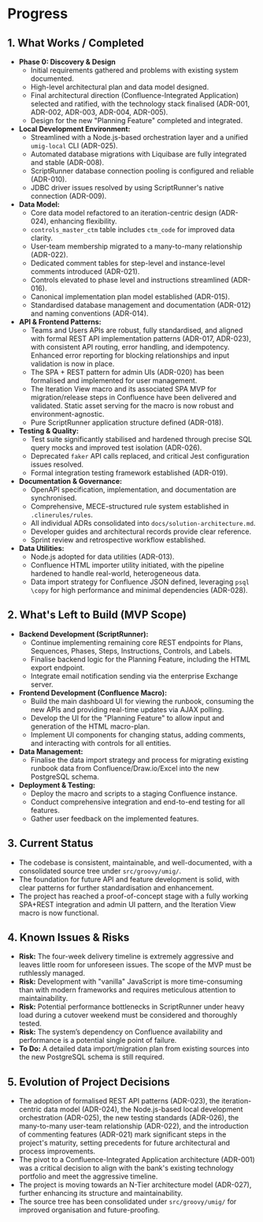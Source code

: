 # Progress

## 1. What Works / Completed

* **Phase 0: Discovery & Design**
  * Initial requirements gathered and problems with existing system documented.
  * High-level architectural plan and data model designed.
  * Final architectural direction (Confluence-Integrated Application) selected and ratified, with the technology stack finalised (ADR-001, ADR-002, ADR-003, ADR-004, ADR-005).
  * Design for the new "Planning Feature" completed and integrated.
* **Local Development Environment:**
  * Streamlined with a Node.js-based orchestration layer and a unified `umig-local` CLI (ADR-025).
  * Automated database migrations with Liquibase are fully integrated and stable (ADR-008).
  * ScriptRunner database connection pooling is configured and reliable (ADR-010).
  * JDBC driver issues resolved by using ScriptRunner's native connection (ADR-009).
* **Data Model:**
  * Core data model refactored to an iteration-centric design (ADR-024), enhancing flexibility.
  * `controls_master_ctm` table includes `ctm_code` for improved data clarity.
  * User-team membership migrated to a many-to-many relationship (ADR-022).
  * Dedicated comment tables for step-level and instance-level comments introduced (ADR-021).
  * Controls elevated to phase level and instructions streamlined (ADR-016).
  * Canonical implementation plan model established (ADR-015).
  * Standardised database management and documentation (ADR-012) and naming conventions (ADR-014).
* **API & Frontend Patterns:**
  * Teams and Users APIs are robust, fully standardised, and aligned with formal REST API implementation patterns (ADR-017, ADR-023), with consistent API routing, error handling, and idempotency. Enhanced error reporting for blocking relationships and input validation is now in place.
  * The SPA + REST pattern for admin UIs (ADR-020) has been formalised and implemented for user management.
  * The Iteration View macro and its associated SPA MVP for migration/release steps in Confluence have been delivered and validated. Static asset serving for the macro is now robust and environment-agnostic.
  * Pure ScriptRunner application structure defined (ADR-018).
* **Testing & Quality:**
  * Test suite significantly stabilised and hardened through precise SQL query mocks and improved test isolation (ADR-026).
  * Deprecated `faker` API calls replaced, and critical Jest configuration issues resolved.
  * Formal integration testing framework established (ADR-019).
* **Documentation & Governance:**
  * OpenAPI specification, implementation, and documentation are synchronised.
  * Comprehensive, MECE-structured rule system established in `.clinerules/rules`.
  * All individual ADRs consolidated into `docs/solution-architecture.md`.
  * Developer guides and architectural records provide clear reference.
  * Sprint review and retrospective workflow established.
* **Data Utilities:**
  * Node.js adopted for data utilities (ADR-013).
  * Confluence HTML importer utility initiated, with the pipeline hardened to handle real-world, heterogeneous data.
  * Data import strategy for Confluence JSON defined, leveraging `psql \copy` for high performance and minimal dependencies (ADR-028).

## 2. What's Left to Build (MVP Scope)

* **Backend Development (ScriptRunner):**
  * Continue implementing remaining core REST endpoints for Plans, Sequences, Phases, Steps, Instructions, Controls, and Labels.
  * Finalise backend logic for the Planning Feature, including the HTML export endpoint.
  * Integrate email notification sending via the enterprise Exchange server.
* **Frontend Development (Confluence Macro):**
  * Build the main dashboard UI for viewing the runbook, consuming the new APIs and providing real-time updates via AJAX polling.
  * Develop the UI for the "Planning Feature" to allow input and generation of the HTML macro-plan.
  * Implement UI components for changing status, adding comments, and interacting with controls for all entities.
* **Data Management:**
  * Finalise the data import strategy and process for migrating existing runbook data from Confluence/Draw.io/Excel into the new PostgreSQL schema.
* **Deployment & Testing:**
  * Deploy the macro and scripts to a staging Confluence instance.
  * Conduct comprehensive integration and end-to-end testing for all features.
  * Gather user feedback on the implemented features.

## 3. Current Status

- The codebase is consistent, maintainable, and well-documented, with a consolidated source tree under `src/groovy/umig/`.
- The foundation for future API and feature development is solid, with clear patterns for further standardisation and enhancement.
- The project has reached a proof-of-concept stage with a fully working SPA+REST integration and admin UI pattern, and the Iteration View macro is now functional.

## 4. Known Issues & Risks

* **Risk:** The four-week delivery timeline is extremely aggressive and leaves little room for unforeseen issues. The scope of the MVP must be ruthlessly managed.
* **Risk:** Development with "vanilla" JavaScript is more time-consuming than with modern frameworks and requires meticulous attention to maintainability.
* **Risk:** Potential performance bottlenecks in ScriptRunner under heavy load during a cutover weekend must be considered and thoroughly tested.
* **Risk:** The system’s dependency on Confluence availability and performance is a potential single point of failure.
* **To Do:** A detailed data import/migration plan from existing sources into the new PostgreSQL schema is still required.

## 5. Evolution of Project Decisions

- The adoption of formalised REST API patterns (ADR-023), the iteration-centric data model (ADR-024), the Node.js-based local development orchestration (ADR-025), the new testing standards (ADR-026), the many-to-many user-team relationship (ADR-022), and the introduction of commenting features (ADR-021) mark significant steps in the project's maturity, setting precedents for future architectural and process improvements.
- The pivot to a Confluence-Integrated Application architecture (ADR-001) was a critical decision to align with the bank's existing technology portfolio and meet the aggressive timeline.
- The project is moving towards an N-Tier architecture model (ADR-027), further enhancing its structure and maintainability.
- The source tree has been consolidated under `src/groovy/umig/` for improved organisation and future-proofing.
